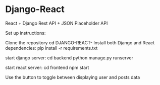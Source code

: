 # Django-React
React + Django Rest API + JSON Placeholder API

Set up instructions:

Clone the repository
cd DJANGO-REACT-
Install both Django and React dependencies:
    pip install -r requirements.txt

start django server:
cd backend
python manage.py runserver

start react server:
cd frontend
npm start


Use the button to toggle between displaying user and posts data 
